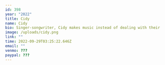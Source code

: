 ```yaml
---
id: 398
year: "2022"
title: Cidy
name: Cidy
bio: Singer-songwriter, Cidy makes music instead of dealing with their issues.
image: /uploads/cidy.png
link: ""
time: 2022-09-29T03:25:22.646Z
email: ""
venmo: ???
paypal: ???
---
```

